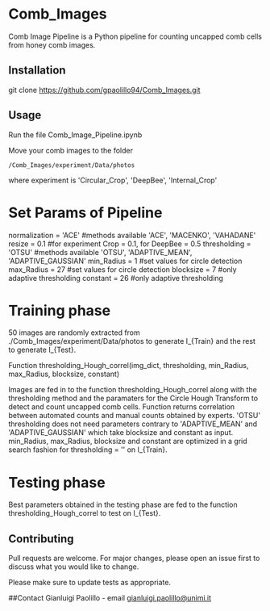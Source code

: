 # Comb_Images

Comb Image Pipeline is a Python pipeline for counting uncapped comb cells from honey comb images.

## Installation

git clone https://github.com/gpaolillo94/Comb_Images.git

## Usage

Run the file Comb_Image_Pipeline.ipynb

Move your comb images to the folder

    /Comb_Images/experiment/Data/photos 

where experiment is 'Circular_Crop', 'DeepBee', 'Internal_Crop'

# Set Params of Pipeline

normalization = 'ACE' #methods available 'ACE', 'MACENKO', 'VAHADANE' 
resize = 0.1 #for experiment Crop = 0.1, for DeepBee = 0.5
thresholding = 'OTSU' #methods available 'OTSU', 'ADAPTIVE_MEAN', 'ADAPTIVE_GAUSSIAN' 
min_Radius = 1 #set values for circle detection
max_Radius = 27 #set values for circle detection
blocksize = 7 #only adaptive thresholding
constant = 26 #only adaptive thresholding

# Training phase

50 images are randomly extracted from ./Comb_Images/experiment/Data/photos to generate I_{Train} and the rest to generate I_{Test}.

Function thresholding_Hough_correl(img_dict, thresholding, min_Radius, max_Radius, blocksize, constant)

Images are fed in to the function thresholding_Hough_correl along with the thresholding method and the paramaters for the Circle Hough Transform to detect and count uncapped comb cells. Function returns correlation between automated counts and manual counts obtained by experts.
'OTSU' thresholding does not need parameters contrary to 'ADAPTIVE_MEAN' and 'ADAPTIVE_GAUSSIAN' which take blocksize and constant as input.
min_Radius, max_Radius, blocksize and constant are optimized in a grid search fashion for thresholding = '' on I_{Train}.

# Testing phase
Best parameters obtained in the testing phase are fed to the function thresholding_Hough_correl to test on I_{Test}.

## Contributing
Pull requests are welcome. For major changes, please open an issue first to discuss what you would like to change.

Please make sure to update tests as appropriate.

##Contact
Gianluigi Paolillo - email gianluigi.paolillo@unimi.it